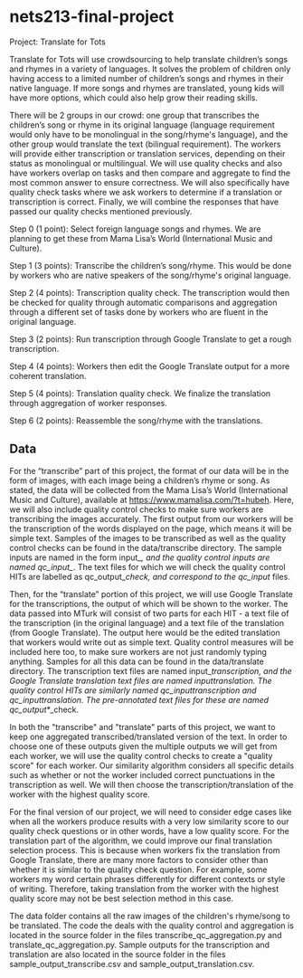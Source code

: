 # nets213-final-project

Project: Translate for Tots

Translate for Tots will use crowdsourcing to help translate children’s songs and rhymes in a variety of languages. It solves the problem of children only having access to a limited number of children’s songs and rhymes in their native language. If more songs and rhymes are translated, young kids will have more options, which could also help grow their reading skills. 

There will be 2 groups in our crowd: one group that transcribes the children’s song or rhyme in its original language (language requirement would only have to be monolingual in the song/rhyme's language), and the other group would translate the text (bilingual requirement). The workers will provide either transcription or translation services, depending on their status as monolingual or multilingual. We will use quality checks and also have workers overlap on tasks and then compare and aggregate to find the most common answer to ensure correctness. We will also specifically have quality check tasks where we ask workers to determine if a translation or transcription is correct. Finally, we will combine the responses that have passed our quality checks mentioned previously. 

Step 0 (1 point): Select foreign language songs and rhymes. We are planning to get these from Mama Lisa’s World (International Music and Culture). 

Step 1 (3 points): Transcribe the children’s song/rhyme. This would be done by workers who are native speakers of the song/rhyme's original language. 

Step 2 (4 points): Transcription quality check. The transcription would then be checked for quality through automatic comparisons and aggregation through a different set of tasks done by workers who are fluent in the original language. 

Step 3 (2 points): Run transcription through Google Translate to get a rough transcription.

Step 4 (4 points): Workers then edit the Google Translate output for a more coherent translation.

Step 5 (4 points): Translation quality check. We finalize the translation through aggregation of worker responses. 

Step 6 (2 points): Reassemble the song/rhyme with the translations. 

## Data

For the “transcribe” part of this project, the format of our data will be in the form of images, with each image being a children’s rhyme or song. As stated, the data will be collected from the Mama Lisa’s World (International Music and Culture), available at https://www.mamalisa.com/?t=hubeh. Here, we will also include quality control checks to make sure workers are transcribing the images accurately. The first output from our workers will be the transcription of the words displayed on the page, which means it will be simple text. Samples of the images to be transcribed as well as the quality control checks can be found in the data/transcribe directory. The sample inputs are named in the form input_*, and the quality control inputs are named qc_input_*. The text files for which we will check the quality control HITs are labelled as qc_output_*_check, and correspond to the qc_input_* files.

Then, for the “translate” portion of this project, we will use Google Translate for the transcriptions, the output of which will be shown to the worker. The data passed into MTurk will consist of two parts for each HIT - a text file of the transcription (in the original language) and a text file of the translation (from Google Translate). The output here would be the edited translation that workers would write out as simple text. Quality control measures will be included here too, to make sure workers are not just randomly typing anything. Samples for all this data can be found in the data/translate directory. The transcription text files are named input_*_transcription, and the Google Translate translation text files are named input_*_translation. The quality control HITs are similarly named qc_input_*_transcription and qc_input_*_translation. The pre-annotated text files for these are named qc_output_*_check.

In both the "transcribe" and "translate" parts of this project, we want to keep one aggregated transcribed/translated version of the text. In order to choose one of these outputs given the multiple outputs we will get from each worker, we will use the quality control checks to create a "quality score" for each worker. Our similarity algorithm considers all specific details such as whether or not the worker included correct punctuations in the transcription as well. We will then choose the transcription/translation of the worker with the highest quality score. 

For the final version of our project, we will need to consider edge cases like when all the workers produce results with a very low similarity score to our quality check questions or in other words, have a low quality score. For the translation part of the algorithm, we could improve our final translation selection process. This is because when workers fix the translation from Google Translate, there are many more factors to consider other than whether it is similar to the quality check question. For example, some workers my word certain phrases differently for different contexts or style of writing. Therefore, taking translation from the worker with the highest quality score may not be best selection method in this case. 

The data folder contains all the raw images of the children's rhyme/song to be translated. 
The code the deals with the quality control and aggregation is located in the source folder in the files transcribe_qc_aggregation.py and translate_qc_aggregation.py. 
Sample outputs for the transcription and translation are also located in the source folder in the files sample_output_transcribe.csv and sample_output_translation.csv. 

